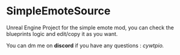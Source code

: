 # SimpleEmoteSource
Unreal Engine Project for the simple emote mod, you can check the blueprints logic and edit/copy it as you want.


You can dm me on **discord** if you have any questions : *cywtpio.*
